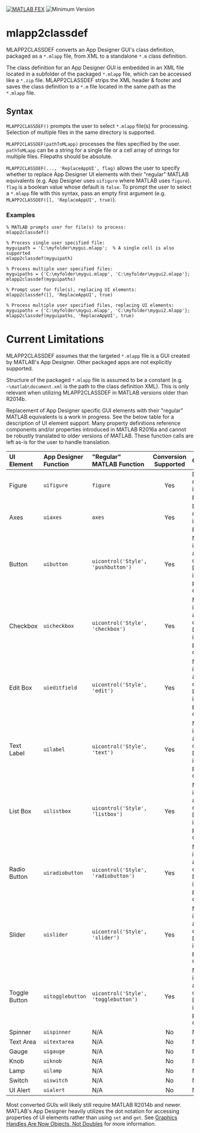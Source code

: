 [![MATLAB FEX](https://img.shields.io/badge/MATLAB%20FEX-mlapp2classdef-brightgreen.svg)](http://www.mathworks.com/matlabcentral/fileexchange/56237-mlapp2classdef) ![Minimum Version](https://img.shields.io/badge/Requires-R2013b%20%28v8.2%29-orange.svg)

# mlapp2classdef

MLAPP2CLASSDEF converts an App Designer GUI's class definition, packaged as a `*.mlapp` file, from XML to a standalone `*.m` class definition.

The class definition for an App Designer GUI is embedded in an XML file located in a subfolder of the packaged `*.mlapp` file, which can be accessed like a `*.zip` file. MLAPP2CLASSDEF strips the XML header & footer and saves the class definition to a `*.m` file located in the same path as the `*.mlapp` file.

## Syntax

`MLAPP2CLASSDEF()` prompts the user to select `*.mlapp` file(s) for processing. Selection of multiple files in the same directory is supported.

`MLAPP2CLASSDEF(pathToMLapp)` processes the files specified by the user. `pathToMLapp` can be a string for a single file or a cell array of strings for multiple files. Filepaths should be absolute.

`MLAPP2CLASSDEF(..., 'ReplaceAppUI', flag)` allows the user to specify whether to replace App Designer UI elements with their "regular" MATLAB equivalents (e.g. App Designer uses `uifigure` where MATLAB uses `figure`). `flag` is a boolean value whose default is `false`. To prompt the user to select a `*.mlapp` file with this syntax, pass an empty first argument (e.g. `MLAPP2CLASSDEF([], 'ReplaceAppUI', true)`).

### Examples

    % MATLAB prompts user for file(s) to process:
    mlapp2classdef()

    % Process single user specified file:
    myguipath = 'C:\myfolder\mygui.mlapp';  % A single cell is also supported
    mlapp2classdef(myguipath)

    % Process multiple user specified files:
    myguipaths = {'C:\myfolder\mygui.mlapp', 'C:\myfolder\mygui2.mlapp'};
    mlapp2classdef(myguipaths)

    % Prompt user for file(s), replacing UI elements:
    mlapp2classdef([], 'ReplaceAppUI', true)

    % Process multiple user specified files, replacing UI elements:
    myguipaths = {'C:\myfolder\mygui.mlapp', 'C:\myfolder\mygui2.mlapp'};
    mlapp2classdef(myguipaths, 'ReplaceAppUI', true)

# Current Limitations

MLAPP2CLASSDEF assumes that the targeted `*.mlapp` file is a GUI created by MATLAB's App Designer. Other packaged apps are not explicitly supported.

Structure of the packaged `*.mlapp` file is assumed to be a constant (e.g. `~\matlab\document.xml` is the path to the class definition XML). This is only relevant when utilizing MLAPP2CLASSDEF in MATLAB versions older than R2014b.

Replacement of App Designer specific GUI elements with their "regular" MATLAB equivalents is a work in progress. See the below table for a description of UI element support. Many property definitions reference components and/or properties introduced in MATLAB R2016a and cannot be robustly translated to older versions of MATLAB. These function calls are left as-is for the user to handle translation.

UI Element    | App Designer Function | "Regular" MATLAB Function            | Conversion Supported | Caveats
:------------ | :-------------------- | :----------------------------------- | :------------------: | :------
Figure        | `uifigure`            | `figure`                             | Yes                  | Does not modify any input parameters
Axes          | `uiaxes`              | `axes`                               | Yes                  | Does not modify any input parameters
Button        | `uibutton`            | `uicontrol('Style', 'pushbutton')`   | Yes                  | Modifies inputs, assumes only App Designer input is parent object
Checkbox      | `uicheckbox`          | `uicontrol('Style', 'checkbox')`     | Yes                  | Modifies inputs, assumes only App Designer input is parent object
Edit Box      | `uieditfield`         | `uicontrol('Style', 'edit')`         | Yes                  | Modifies inputs, assumes only App Designer input is parent object
Text Label    | `uilabel`             | `uicontrol('Style', 'text')`         | Yes                  | Modifies inputs, assumes only App Designer input is parent object
List Box      | `uilistbox`           | `uicontrol('Style', 'listbox')`      | Yes                  | Modifies inputs, assumes only App Designer input is parent object
Radio Button  | `uiradiobutton`       | `uicontrol('Style', 'radiobutton')`  | Yes                  | Modifies inputs, assumes only App Designer input is parent object
Slider        | `uislider`            | `uicontrol('Style', 'slider')`       | Yes                  | Modifies inputs, assumes only App Designer input is parent object
Toggle Button | `uitogglebutton`      | `uicontrol('Style', 'togglebutton')` | Yes                  | Modifies inputs, assumes only App Designer input is parent object
Spinner       | `uispinner`           | N/A                                  | No                   | N/A    
Text Area     | `uitextarea`          | N/A                                  | No                   | N/A    
Gauge         | `uigauge`             | N/A                                  | No                   | N/A    
Knob          | `uiknob`              | N/A                                  | No                   | N/A    
Lamp          | `uilamp`              | N/A                                  | No                   | N/A    
Switch        | `uiswitch`            | N/A                                  | No                   | N/A    
UI Alert      | `uialert`             | N/A                                  | No                   | N/A    

Most converted GUIs will likely still require MATLAB R2014b and newer. MATLAB's App Designer heavily utilizes the dot notation for accessing properties of UI elements rather than using `set` and `get`. See [Graphics Handles Are Now Objects, Not Doubles](http://www.mathworks.com/help/matlab/graphics_transition/graphics-handles-are-now-objects-not-doubles.html) for more information.
